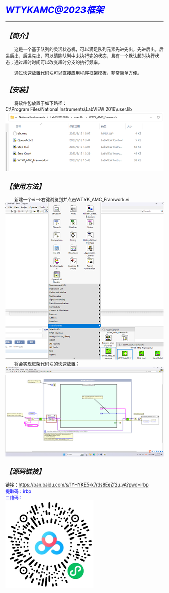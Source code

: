 # <font color=blue>***WTYKAMC@2023框架***</font><br>
------
## *【简介】*
&emsp;&emsp;这是一个基于队列的灵活状态机，可以满足队列元素先进先出，先进后出，后进后出，后进先出，可以清除队列中未执行完的状态，且有一个默认超时执行状态；通过超时时间可以改变超时分支的执行频率。   

&emsp;&emsp;通过快速放置代码块可以直接应用程序框架模板，非常简单方便。<br>

## *【安装】*<br>
&emsp;&emsp;将软件包放置于如下路径：<br>
C:\Program Files\National Instruments\LabVIEW 2016\user.lib
![](/imgs/0.png)<br>
 ## *【使用方法】*<br>
&emsp;&emsp;新建一个vi——>右键浏览到并点击WTYK_AMC_Framwork.vi
![](/imgs/1.png)<br>
&emsp;&emsp;将会实现框架代码块的快速放置；
![](/imgs/2.png)<br>
## *【源码链接】*<br>
链接：<font color=blue>https://pan.baidu.com/s/1YHYKE5-k7rds8EeZf2u_vA?pwd=irbp<br>
提取码：irbp<br>
二维码：<br>
![](/imgs/3.png)<br>
